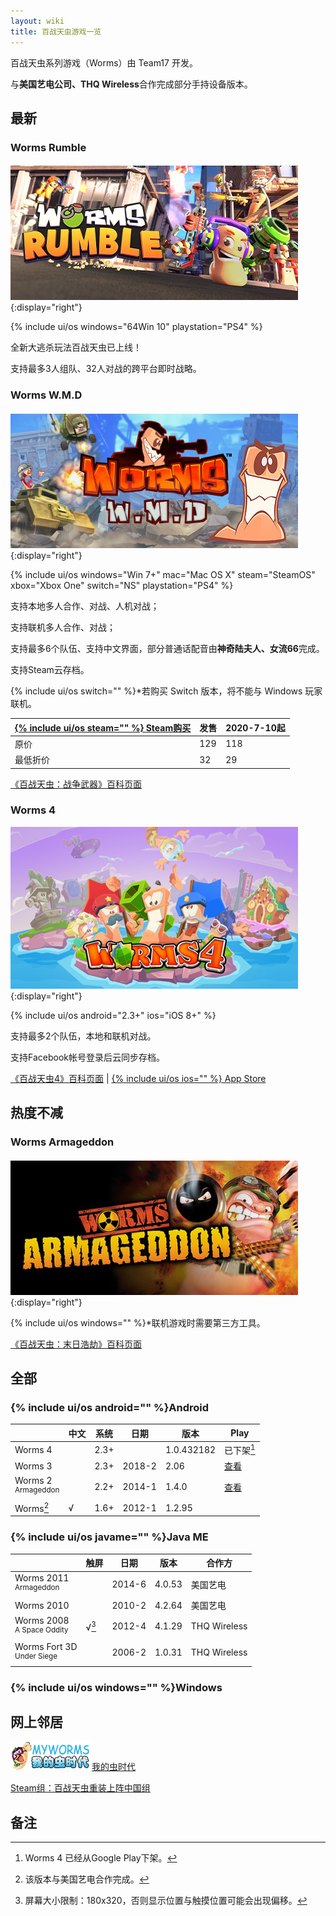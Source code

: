 ```yaml
---
layout: wiki
title: 百战天虫游戏一览
---
```


<style>
@import "/css/jekyll.css";
</style>
百战天虫系列游戏（Worms）由 Team17 开发。

与**美国艺电公司、THQ Wireless**合作完成部分手持设备版本。

## 最新

### Worms Rumble<sub src="大混战（2020）"></sub>

![](rumble/header.jpg){:display="right"}

{% include ui/os windows="64Win 10" playstation="PS4" %}

全新大逃杀玩法百战天虫已上线！

支持最多3人组队、32人对战的跨平台即时战略。

### Worms W.M.D<sub src="战争武器（2016）"></sub>

![](wmd/header.jpg){:display="right"}

{% include ui/os windows="Win 7+" mac="Mac OS X" steam="SteamOS" xbox="Xbox One" switch="NS" playstation="PS4" %}

支持本地多人合作、对战、人机对战；

支持联机多人合作、对战；

支持最多6个队伍、支持中文界面，部分普通话配音由**神奇陆夫人、女流66**完成。

支持Steam云存档。

{% include ui/os switch="" %}\*若购买 Switch 版本，将不能与 Windows 玩家联机。

| [{% include ui/os steam="" %} Steam购买](https://store.steampowered.com/app/327030) | 发售 | 2020-7-10起 |
| ------------------------------------------------------------ | ---- | ----------- |
| 原价                                                         | 129  | 118         |
| 最低折价                                                     | 32   | 29          |

[《百战天虫：战争武器》百科页面](wmd/)

### Worms 4

![](4/header.png){:display="right"}

{% include ui/os android="2.3+" ios="iOS 8+" %}

支持最多2个队伍，本地和联机对战。

支持Facebook帐号登录后云同步存档。

[《百战天虫4》百科页面](4/) \| [{% include ui/os ios="" %} App Store](https://apps.apple.com/cn/app/worms-4/id981535263)

## 热度不减

### Worms Armageddon<sub src="末日浩劫（1999）"></sub>

![](armageddon/header.jpg){:display="right"}

{% include ui/os windows="" %}\*联机游戏时需要第三方工具。

[《百战天虫：末日浩劫》百科页面](armageddon/)

## 全部

### {% include ui/os android="" %}Android

|                                  | 中文 | 系统 | 日期   | 版本       | Play                                                         |
| -------------------------------- | ---- | ---- | ------ | ---------- | ------------------------------------------------------------ |
| Worms 4                          |      | 2.3+ |        | 1.0.432182 | 已下架[^w4play]                                              |
| Worms 3                          |      | 2.3+ | 2018-2 | 2.06       | [查看](https://play.google.com/store/apps/details?id=com.worms3.app) |
| Worms 2<br><sup>Armageddon</sup> |      | 2.2+ | 2014-1 | 1.4.0      | [查看](https://play.google.com/store/apps/details?id=com.worms2armageddon.app) |
| Worms[^wnaea]                    | √    | 1.6+ | 2012-1 | 1.2.95     |                                                              |

[^w4play]: Worms 4 已经从Google Play下架。
[^wnaea]: 该版本与美国艺电合作完成。

### {% include ui/os javame="" %}Java ME

|                                         | 触屏         | 日期   | 版本   | 合作方       |
| --------------------------------------- | ------------ | ------ | ------ | ------------ |
| Worms 2011<br><sup>Armageddon</sup>     |              | 2014-6 | 4.0.53 | 美国艺电     |
| Worms 2010                              |              | 2010-2 | 4.2.64 | 美国艺电     |
| Worms 2008<br><sup>A Space Oddity</sup> | √[^w08touch] | 2012-4 | 4.1.29 | THQ Wireless |
| Worms Fort 3D<br><sup>Under Siege</sup> |              | 2006-2 | 1.0.31 | THQ Wireless |

[^datedisplay]: 显示的日期为游戏文件最新版的日期，而不是第一版本的发布日期。
[^w08touch]: 屏幕大小限制：180x320，否则显示位置与触摸位置可能会出现偏移。

### {% include ui/os windows="" %}Windows

## 网上邻居

[![我的虫时代](logo_myworms.png)我的虫时代](https://myworms.cn)

[Steam组：百战天虫重装上阵中国组](https://steamcommunity.com/groups/worms_reloaded_cn)

## 备注

